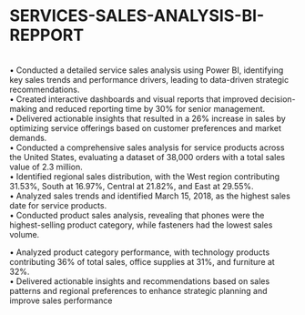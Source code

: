 # SERVICES-SALES-ANALYSIS-BI-REPPORT
<br>
•	Conducted a detailed service sales analysis using Power BI, identifying key sales trends and performance drivers, leading to data-driven strategic recommendations.
<br>
•	Created interactive dashboards and visual reports that improved decision-making and reduced reporting time by 30% for senior management.
<br>
•	Delivered actionable insights that resulted in a 26% increase in sales by optimizing service offerings based on customer preferences and market demands.
<br>
• Conducted a comprehensive sales analysis for service products across the United States, evaluating a dataset of 38,000 orders with a total sales value of 2.3 million.
<br>
• Identified regional sales distribution, with the West region contributing 31.53%, South at 16.97%, Central at 21.82%, and East at 29.55%.
<br>
• Analyzed sales trends and identified March 15, 2018, as the highest sales date for service products.
<br>
• Conducted product sales analysis, revealing that phones were the highest-selling product category, while fasteners had the lowest sales volume.
<br>

• Analyzed product category performance, with technology products contributing 36% of total sales, office supplies at 31%, and furniture at 32%.
<br>
• Delivered actionable insights and recommendations based on sales patterns and regional preferences to enhance strategic planning and improve sales performance

